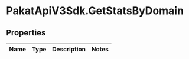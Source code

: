 # PakatApiV3Sdk.GetStatsByDomain

## Properties
Name | Type | Description | Notes
------------ | ------------- | ------------- | -------------


